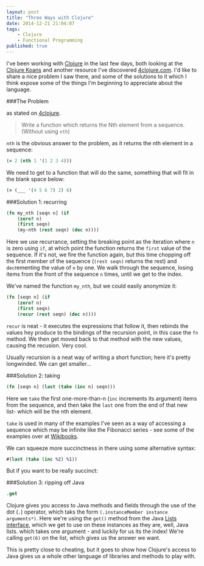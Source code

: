 ```yaml
---
layout: post
title: "Three Ways with Clojure"
date: 2014-12-21 21:04:07
tags:
    - Clojure
    - Functional Programming
published: true
---
```


I've been working with [Clojure] in the last few days, both looking at the
[Clojure Koans] and another resource I've discovered [4clojure.com]. I'd like to
share a nice problem I saw there, and some of the solutions to it which I think
expose some of the things I'm beginning to appreciate about the language.

###The Problem

as stated on [4clojure](http://www.4clojure.com/problem/21#prob-title).

>Write a function which returns the Nth element from a sequence.
>(Without using `nth`)

`nth` is the obvious answer to the problem, as it returns the nth element in
a sequence:

```clojure
(= 2 (nth 1 '(1 2 3 4)))
```


We need to get to a function that will do the same, something that will fit
in the blank space below:

```clojure
(= (___ '(4 5 6 7) 2) 6)
```

###Solution 1: recurring

```clojure
(fn my_nth [seqn n] (if
    (zero? n)
    (first seqn)
    (my-nth (rest seqn) (dec n))))
```

Here we use recurrance, setting the breaking point as the iteration where `n` is
zero using `if`, at which point the function returns the `first` value of the
sequence. If it's not, we fire the function again, but this time chopping off
the first member of the sequence (`(rest seqn)` returns the rest) and
`dec`rementing the value of `n` by one. We walk through the sequence, losing
items from the front of the sequence `n` times, until we get to the index.

We've named the function `my_nth`, but we could easily anonymize it:

```clojure
(fn [seqn n] (if
    (zero? n)
    (first seqn)
    (recur (rest seqn) (dec n))))
```

`recur` is neat - it executes the expressions that follow it, then rebinds the
values hey produce to the bindings of the recursion point, in this case the
`fn` method. We then get moved back to that method with the new values, causing
the recusion. Very cool.

Usually recursion is a neat way of writing a short function; here it's pretty
longwinded. We can get smaller...

###Solution 2: taking

```clojure
(fn [seqn n] (last (take (inc n) seqn)))
```

Here we `take` the first one-more-than-n (`inc` increments its argument) items
from the sequence, and then take the `last` one from the end of that new list-
which will be the nth element.

`take` is used in many of the examples I've seen as a way of accessing
a sequence which may be infinite like the Fibonacci series - see some of the
examples over at
[Wikibooks](https://en.wikibooks.org/wiki/Clojure_Programming/Examples/Lazy_Fibonacci).

We can squeeze more succinctness in there using some alternative syntax:

```clojure
#(last (take (inc %2) %1))
```

But if you want to be really succinct:

###Solution 3: ripping off Java

```clojure
.get
```

Clojure gives you access to Java methods and fields through the use of the dot
(`.`) operator, which taks the form `(.instanceMember instance arguments*)`.
Here we're using the `get()` method from the Java [Lists
interface](http://docs.oracle.com/javase/tutorial/collections/interfaces/list.html),
which we get to use on these instances as they are, well, Java lists.  which
takes one argument - and luckily for us its the index! We're calling `get(6)`
on the list, which gives us the answer we want.

This is pretty close to cheating, but it goes to show how Clojure's access to
Java gives us a whole other language of libraries and methods to play with.

[Clojure]: http://clojure.org/
[Clojure Koans]: http://clojurekoans.com/
[4clojure.com]: http://www.4clojure.com/

